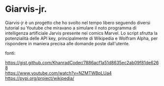 # Giarvis-jr.

Giarvis-jr è un progetto che ho svolto nel tempo libero seguendo diversi tutorial su Youtube che miravano a simulare il noto programma di intelligenza artificiale Jarvis presente 
nei comics Marvel. Lo script sfrutta la potenzialità delle API key, principalmente di Wikipedia e Wolfram Alpha, per rispondere in maniera precisa alle domande poste dall'utente.

fonti:    

https://gist.github.com/KhanradCoder/7886acf1a51d8635ec2ab09f81de6268  
https://www.youtube.com/watch?v=NZMTWBpLUa4  
https://pypi.org/project/wikipedia/  

